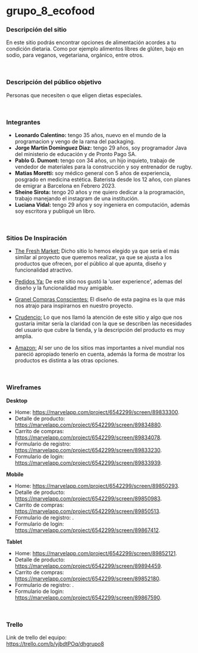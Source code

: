 # grupo_8_ecofood

### __Descripción del sitio__
En este sitio podrás encontrar opciones de alimentación acordes a tu condición dietaria. Como por ejemplo alimentos libres de glúten, bajo en sodio, para veganos, vegetariana, orgánico, entre otros.

<br />

### __Descripción del público objetivo__
Personas que necesiten o que eligen dietas especiales.

<br />

### __Integrantes__
- **Leonardo Calentino:** tengo 35 años, nuevo en el mundo de la programacion y vengo de la rama del packaging.
- **Jorge Martin Dominguez Diaz:** tengo 29 años, soy programador Java del ministerio de educación y de Pronto Pago  SA.
- **Pablo G. Dumont:** tengo con 34 años, un hijo inquieto, trabajo de vendedor de materiales para la construcción y soy entrenador de rugby.
- **Matias Moretti:** soy médico general con 5 años de experiencia, posgrado en medicina estética. Baterista desde los 12 años, con planes de emigrar a Barcelona en Febrero 2023.
- **Sheine Sirota:** tengo 20 años y me quiero dedicar a la programación, trabajo manejando el instagram de una institución.
- **Luciana Vidal:** tengo 29 años y soy ingeniera en computación, además soy escritora y publiqué un libro.

<br />

### __Sitios De Inspiración__
- [The Fresh Market:](https://www.thefreshmarket.com.ar)
Dicho sitio lo hemos elegido ya que sería el más similar al proyecto que queremos realizar, ya que se ajusta a los productos que ofrecen, por el público al que apunta, diseño y funcionalidad atractivo. 

- [Pedidos Ya:](https://www.pedidosya.com.uy)
De este sitio nos gustó la 'user experience', ademas del diseño y la funcionalidad muy amigable. 

- [Granel Compras Conscientes:](https://granel.com.uy)
El diseño de esta pagina es la que más nos atrajo para inspirarnos en nuestro proyecto. 

- [Crudencio:](https://crudencio.com.ar)
Lo que nos llamó la atención de este sitio y algo que nos gustaría imitar sería la claridad con la que se describen las necesidades del usuario que cubre la tienda, y la descripción del producto es muy amplia. 

- [Amazon:](https://www.amazon.com)
Al ser uno de los sitios mas importantes a nivel mundial nos pareció apropiado tenerlo en cuenta, además la forma de mostrar los productos es distinta a las otras opciones.

<br />

### __Wireframes__

**Desktop**

- Home: https://marvelapp.com/project/6542299/screen/89833300.
- Detalle de producto: https://marvelapp.com/project/6542299/screen/89834880.
- Carrito de compras: https://marvelapp.com/project/6542299/screen/89834078.
- Formulario de registro: https://marvelapp.com/project/6542299/screen/89833230.
- Formulario de login: https://marvelapp.com/project/6542299/screen/89833939.

**Mobile**

- Home: https://marvelapp.com/project/6542299/screen/89850293.
- Detalle de producto: https://marvelapp.com/project/6542299/screen/89850983.
- Carrito de compras: https://marvelapp.com/project/6542299/screen/89850513.
- Formulario de registro: .
- Formulario de login: https://marvelapp.com/project/6542299/screen/89867412.

**Tablet**

- Home: https://marvelapp.com/project/6542299/screen/89852121.
- Detalle de producto: https://marvelapp.com/project/6542299/screen/89894459.
- Carrito de compras: https://marvelapp.com/project/6542299/screen/89852180.
- Formulario de registro: .
- Formulario de login: https://marvelapp.com/project/6542299/screen/89867590.

<br />

### __Trello__
Link de trello del equipo:  
https://trello.com/b/yjbdtPOq/dhgrupo8
